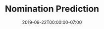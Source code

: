 ---
date: "2019-09-22T00:00:00-07:00"
external_link: "https://github.com/zhiiiyang/imdb_nomination_prediction/blob/master/IMDB_winner_nomination.ipynb"
image:
  caption: "by Monica Silvestre"
  focal_point: Smart
tags:
- Python
title: Nomination Prediction
---